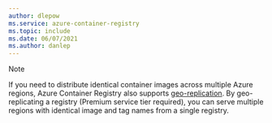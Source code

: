 ```yaml
---
author: dlepow
ms.service: azure-container-registry
ms.topic: include
ms.date: 06/07/2021
ms.author: danlep
---
```

> [!NOTE]
> If you need to distribute identical container images across multiple Azure regions, Azure Container Registry also supports [geo-replication](../articles/container-registry/container-registry-geo-replication.md). By geo-replicating a registry (Premium service tier required), you can serve multiple regions with identical image and tag names from a single registry.